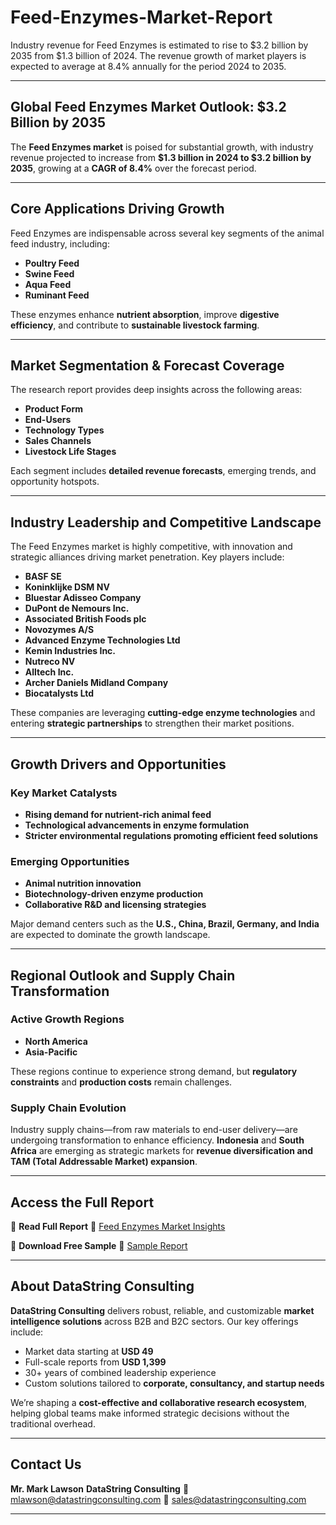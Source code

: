 # Feed-Enzymes-Market-Report

Industry revenue for Feed Enzymes is estimated to rise to $3.2 billion by 2035 from $1.3 billion of 2024. The revenue growth of market players is expected to average at 8.4% annually for the period 2024 to 2035.

---

## **Global Feed Enzymes Market Outlook: \$3.2 Billion by 2035**

The **Feed Enzymes market** is poised for substantial growth, with industry revenue projected to increase from **\$1.3 billion in 2024 to \$3.2 billion by 2035**, growing at a **CAGR of 8.4%** over the forecast period.

---

## **Core Applications Driving Growth**

Feed Enzymes are indispensable across several key segments of the animal feed industry, including:

* **Poultry Feed**
* **Swine Feed**
* **Aqua Feed**
* **Ruminant Feed**

These enzymes enhance **nutrient absorption**, improve **digestive efficiency**, and contribute to **sustainable livestock farming**.

---

## **Market Segmentation & Forecast Coverage**

The research report provides deep insights across the following areas:

* **Product Form**
* **End-Users**
* **Technology Types**
* **Sales Channels**
* **Livestock Life Stages**

Each segment includes **detailed revenue forecasts**, emerging trends, and opportunity hotspots.

---

## **Industry Leadership and Competitive Landscape**

The Feed Enzymes market is highly competitive, with innovation and strategic alliances driving market penetration. Key players include:

* **BASF SE**
* **Koninklijke DSM NV**
* **Bluestar Adisseo Company**
* **DuPont de Nemours Inc.**
* **Associated British Foods plc**
* **Novozymes A/S**
* **Advanced Enzyme Technologies Ltd**
* **Kemin Industries Inc.**
* **Nutreco NV**
* **Alltech Inc.**
* **Archer Daniels Midland Company**
* **Biocatalysts Ltd**

These companies are leveraging **cutting-edge enzyme technologies** and entering **strategic partnerships** to strengthen their market positions.

---

## **Growth Drivers and Opportunities**

### **Key Market Catalysts**

* **Rising demand for nutrient-rich animal feed**
* **Technological advancements in enzyme formulation**
* **Stricter environmental regulations promoting efficient feed solutions**

### **Emerging Opportunities**

* **Animal nutrition innovation**
* **Biotechnology-driven enzyme production**
* **Collaborative R\&D and licensing strategies**

Major demand centers such as the **U.S., China, Brazil, Germany, and India** are expected to dominate the growth landscape.

---

## **Regional Outlook and Supply Chain Transformation**

### **Active Growth Regions**

* **North America**
* **Asia-Pacific**

These regions continue to experience strong demand, but **regulatory constraints** and **production costs** remain challenges.

### **Supply Chain Evolution**

Industry supply chains—from raw materials to end-user delivery—are undergoing transformation to enhance efficiency. **Indonesia** and **South Africa** are emerging as strategic markets for **revenue diversification and TAM (Total Addressable Market) expansion**.

---

## **Access the Full Report**

📘 **Read Full Report**
🔗 [Feed Enzymes Market Insights](https://datastringconsulting.com/industry-analysis/feed-enzymes-market-research-report)

📄 **Download Free Sample**
🔗 [Sample Report](https://datastringconsulting.com/downloadsample/feed-enzymes-market-research-report)

---

## **About DataString Consulting**

**DataString Consulting** delivers robust, reliable, and customizable **market intelligence solutions** across B2B and B2C sectors. Our key offerings include:

* Market data starting at **USD 49**
* Full-scale reports from **USD 1,399**
* 30+ years of combined leadership experience
* Custom solutions tailored to **corporate, consultancy, and startup needs**

We’re shaping a **cost-effective and collaborative research ecosystem**, helping global teams make informed strategic decisions without the traditional overhead.

---

## **Contact Us**

**Mr. Mark Lawson**
**DataString Consulting**
📧 [mlawson@datastringconsulting.com](mailto:mlawson@datastringconsulting.com)
📧 [sales@datastringconsulting.com](mailto:sales@datastringconsulting.com)

---
